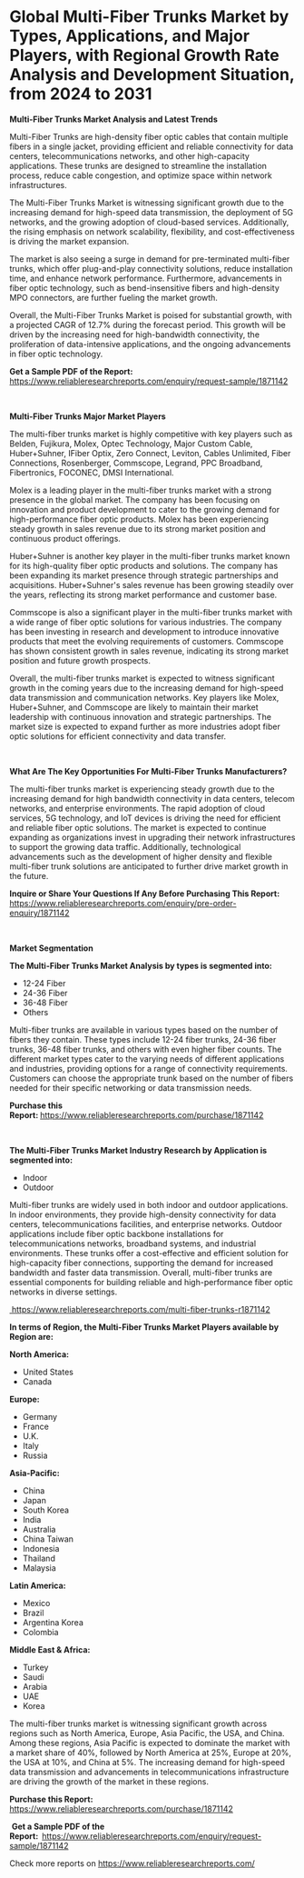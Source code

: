 <p><h1>Global Multi-Fiber Trunks Market by Types, Applications, and Major Players, with Regional Growth Rate Analysis and Development Situation, from 2024 to 2031</h1></p><p><strong>Multi-Fiber Trunks Market Analysis and Latest Trends</strong></p>
<p><p>Multi-Fiber Trunks are high-density fiber optic cables that contain multiple fibers in a single jacket, providing efficient and reliable connectivity for data centers, telecommunications networks, and other high-capacity applications. These trunks are designed to streamline the installation process, reduce cable congestion, and optimize space within network infrastructures.</p><p>The Multi-Fiber Trunks Market is witnessing significant growth due to the increasing demand for high-speed data transmission, the deployment of 5G networks, and the growing adoption of cloud-based services. Additionally, the rising emphasis on network scalability, flexibility, and cost-effectiveness is driving the market expansion.</p><p>The market is also seeing a surge in demand for pre-terminated multi-fiber trunks, which offer plug-and-play connectivity solutions, reduce installation time, and enhance network performance. Furthermore, advancements in fiber optic technology, such as bend-insensitive fibers and high-density MPO connectors, are further fueling the market growth.</p><p>Overall, the Multi-Fiber Trunks Market is poised for substantial growth, with a projected CAGR of 12.7% during the forecast period. This growth will be driven by the increasing need for high-bandwidth connectivity, the proliferation of data-intensive applications, and the ongoing advancements in fiber optic technology.</p></p>
<p><strong>Get a Sample PDF of the Report:&nbsp;</strong> <a href="https://www.reliableresearchreports.com/enquiry/request-sample/1871142">https://www.reliableresearchreports.com/enquiry/request-sample/1871142</a></p>
<p>&nbsp;</p>
<p><strong>Multi-Fiber Trunks Major Market Players</strong></p>
<p><p>The multi-fiber trunks market is highly competitive with key players such as Belden, Fujikura, Molex, Optec Technology, Major Custom Cable, Huber+Suhner, IFiber Optix, Zero Connect, Leviton, Cables Unlimited, Fiber Connections, Rosenberger, Commscope, Legrand, PPC Broadband, Fibertronics, FOCONEC, DMSI International. </p><p>Molex is a leading player in the multi-fiber trunks market with a strong presence in the global market. The company has been focusing on innovation and product development to cater to the growing demand for high-performance fiber optic products. Molex has been experiencing steady growth in sales revenue due to its strong market position and continuous product offerings.</p><p>Huber+Suhner is another key player in the multi-fiber trunks market known for its high-quality fiber optic products and solutions. The company has been expanding its market presence through strategic partnerships and acquisitions. Huber+Suhner's sales revenue has been growing steadily over the years, reflecting its strong market performance and customer base.</p><p>Commscope is also a significant player in the multi-fiber trunks market with a wide range of fiber optic solutions for various industries. The company has been investing in research and development to introduce innovative products that meet the evolving requirements of customers. Commscope has shown consistent growth in sales revenue, indicating its strong market position and future growth prospects.</p><p>Overall, the multi-fiber trunks market is expected to witness significant growth in the coming years due to the increasing demand for high-speed data transmission and communication networks. Key players like Molex, Huber+Suhner, and Commscope are likely to maintain their market leadership with continuous innovation and strategic partnerships. The market size is expected to expand further as more industries adopt fiber optic solutions for efficient connectivity and data transfer.</p></p>
<p>&nbsp;</p>
<p><strong>What Are The Key Opportunities For Multi-Fiber Trunks Manufacturers?</strong></p>
<p><p>The multi-fiber trunks market is experiencing steady growth due to the increasing demand for high bandwidth connectivity in data centers, telecom networks, and enterprise environments. The rapid adoption of cloud services, 5G technology, and IoT devices is driving the need for efficient and reliable fiber optic solutions. The market is expected to continue expanding as organizations invest in upgrading their network infrastructures to support the growing data traffic. Additionally, technological advancements such as the development of higher density and flexible multi-fiber trunk solutions are anticipated to further drive market growth in the future.</p></p>
<p><strong>Inquire or Share Your Questions If Any Before Purchasing This Report:</strong> <a href="https://www.reliableresearchreports.com/enquiry/pre-order-enquiry/1871142">https://www.reliableresearchreports.com/enquiry/pre-order-enquiry/1871142</a></p>
<p>&nbsp;</p>
<p><strong>Market Segmentation</strong></p>
<p><strong>The Multi-Fiber Trunks Market Analysis by types is segmented into:</strong></p>
<p><ul><li>12-24 Fiber</li><li>24-36 Fiber</li><li>36-48 Fiber</li><li>Others</li></ul></p>
<p><p>Multi-fiber trunks are available in various types based on the number of fibers they contain. These types include 12-24 fiber trunks, 24-36 fiber trunks, 36-48 fiber trunks, and others with even higher fiber counts. The different market types cater to the varying needs of different applications and industries, providing options for a range of connectivity requirements. Customers can choose the appropriate trunk based on the number of fibers needed for their specific networking or data transmission needs.</p></p>
<p><strong>Purchase this Report:&nbsp;</strong><a href="https://www.reliableresearchreports.com/purchase/1871142">https://www.reliableresearchreports.com/purchase/1871142</a></p>
<p>&nbsp;</p>
<p><strong>The Multi-Fiber Trunks Market Industry Research by Application is segmented into:</strong></p>
<p><ul><li>Indoor</li><li>Outdoor</li></ul></p>
<p><p>Multi-fiber trunks are widely used in both indoor and outdoor applications. In indoor environments, they provide high-density connectivity for data centers, telecommunications facilities, and enterprise networks. Outdoor applications include fiber optic backbone installations for telecommunications networks, broadband systems, and industrial environments. These trunks offer a cost-effective and efficient solution for high-capacity fiber connections, supporting the demand for increased bandwidth and faster data transmission. Overall, multi-fiber trunks are essential components for building reliable and high-performance fiber optic networks in diverse settings.</p></p>
<p><a href="https://www.reliableresearchreports.com/multi-fiber-trunks-r1871142">&nbsp;https://www.reliableresearchreports.com/multi-fiber-trunks-r1871142</a></p>
<p><strong>In terms of Region, the Multi-Fiber Trunks Market Players available by Region are:</strong></p>
<p>
    <p> <strong> North America: </strong>
        <ul>
            <li>United States</li>
            <li>Canada</li>
        </ul>
        </p> 
    <p> <strong> Europe: </strong>
        <ul>
            <li>Germany</li>
            <li>France</li>
            <li>U.K.</li>
            <li>Italy</li>
            <li>Russia</li>
        </ul>
        </p> 
    <p> <strong> Asia-Pacific: </strong>
        <ul>
            <li>China</li>
            <li>Japan</li>
            <li>South Korea</li>
            <li>India</li>
            <li>Australia</li>
            <li>China Taiwan</li>
            <li>Indonesia</li>
            <li>Thailand</li>
            <li>Malaysia</li>
        </ul>
        </p> 
    <p> <strong> Latin America: </strong>
        <ul>
            <li>Mexico</li>
            <li>Brazil</li>
            <li>Argentina Korea</li>
            <li>Colombia</li>
        </ul>
        </p> 
    <p> <strong> Middle East & Africa: </strong>
        <ul>
            <li>Turkey</li>
            <li>Saudi</li>
            <li>Arabia</li>
            <li>UAE</li>
            <li>Korea</li>
        </ul>
    </p>
    </p>
<p><p>The multi-fiber trunks market is witnessing significant growth across regions such as North America, Europe, Asia Pacific, the USA, and China. Among these regions, Asia Pacific is expected to dominate the market with a market share of 40%, followed by North America at 25%, Europe at 20%, the USA at 10%, and China at 5%. The increasing demand for high-speed data transmission and advancements in telecommunications infrastructure are driving the growth of the market in these regions.</p></p>
<p><strong>Purchase this Report: </strong><a href="https://www.reliableresearchreports.com/purchase/1871142">https://www.reliableresearchreports.com/purchase/1871142</a></p>
<p>&nbsp;<strong>Get a Sample PDF of the Report:&nbsp;&nbsp;</strong><a href="https://www.reliableresearchreports.com/enquiry/request-sample/1871142">https://www.reliableresearchreports.com/enquiry/request-sample/1871142</a></p>
<p><strong></strong></p>
<p>Check more reports on <a href="https://www.reliableresearchreports.com/">https://www.reliableresearchreports.com/</a></p>